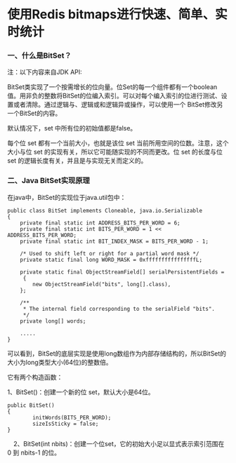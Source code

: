 # 使用Redis bitmaps进行快速、简单、实时统计

### 一、什么是BitSet？

注：以下内容来自JDK API:

BitSet类实现了一个按需增长的位向量。位Set的每一个组件都有一个boolean值。用非负的整数将BitSet的位编入索引。可以对每个编入索引的位进行测试、设置或者清除。通过逻辑与、逻辑或和逻辑异或操作，可以使用一个 BitSet修改另一个BitSet的内容。

默认情况下，set 中所有位的初始值都是false。

每个位 set 都有一个当前大小，也就是该位 set 当前所用空间的位数。注意，这个大小与位 set 的实现有关，所以它可能随实现的不同而更改。位 set 的长度与位 set 的逻辑长度有关，并且是与实现无关而定义的。

### 二、Java BitSet实现原理

在java中，BitSet的实现位于java.util包中：

```
public class BitSet implements Cloneable, java.io.Serializable 
{
    private final static int ADDRESS_BITS_PER_WORD = 6;
    private final static int BITS_PER_WORD = 1 << ADDRESS_BITS_PER_WORD;
    private final static int BIT_INDEX_MASK = BITS_PER_WORD - 1;

    /* Used to shift left or right for a partial word mask */
    private static final long WORD_MASK = 0xffffffffffffffffL;

    private static final ObjectStreamField[] serialPersistentFields =
     {
        new ObjectStreamField("bits", long[].class),
    };

    /**
     * The internal field corresponding to the serialField "bits".
     */
    private long[] words;

    .....
}
```

可以看到，BitSet的底层实现是使用long数组作为内部存储结构的，所以BitSet的大小为long类型大小\(64位\)的整数倍。

它有两个构造函数：

1、BitSet\(\)：创建一个新的位 set，默认大小是64位。

```
public BitSet() 
{
        initWords(BITS_PER_WORD);
        sizeIsSticky = false;
}

```

　2、BitSet\(int nbits\)：创建一个位set，它的初始大小足以显式表示索引范围在 0 到 nbits-1 的位。

